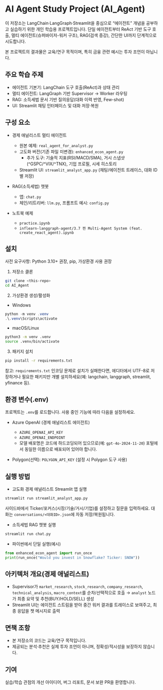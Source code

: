 # AI Agent Study Project (AI_Agent)

이 저장소는 LangChain·LangGraph·Streamlit을 중심으로 “에이전트” 개념을 공부하고 실습하기 위한 개인 학습용 프로젝트입니다. 단일 에이전트부터 ReAct 기반 도구 호출, 멀티 에이전트(슈퍼바이저-워커 구조), RAG(검색 증강), 간단한 UI까지 단계적으로 시도합니다.

본 프로젝트의 결과물은 교육/연구 목적이며, 특히 금융 관련 예시는 투자 조언이 아닙니다.

## 주요 학습 주제

- 에이전트 기본기: LangChain 도구 호출(ReAct)과 상태 관리
- 멀티 에이전트: LangGraph 기반 Supervisor → Worker 라우팅
- RAG: 소득세법 문서 기반 질의응답(대화 이력 반영, Few-shot)
- UI: Streamlit 채팅 인터페이스 및 대화 저장·복원

## 구성 요소

- 경제 애널리스트 멀티 에이전트
  - 원본 예제: `real_agent_for_analyst.py`
  - 고도화 버전(기존 파일 미변경): `enhanced_econ_agent.py`
    - 추가 도구: 기술적 지표(RSI/MACD/SMA), 거시 스냅샷(^GSPC/^VIX/^TNX), 기업 프로필, 시세 히스토리
  - Streamlit UI: `streamlit_analyst_app.py` (채팅/에이전트 트레이스, 대화 ID별 저장)

- RAG(소득세법) 챗봇
  - 앱: `chat.py`
  - 체인/리트리버: `llm.py`, 프롬프트 예시: `config.py`

- 노트북 예제
  - `practice.ipynb`
  - `inflearn-langgraph-agent/3.7 찐 Multi-Agent System (feat. create_react_agent).ipynb`

## 설치

사전 요구사항: Python 3.10+ 권장, pip, 가상환경 사용 권장

1) 저장소 클론

```bash
git clone <this-repo>
cd AI_Agent
```

2) 가상환경 생성/활성화

- Windows

```powershell
python -m venv .venv
.\.venv\Scripts\activate
```

- macOS/Linux

```bash
python3 -m venv .venv
source .venv/bin/activate
```

3) 패키지 설치

```bash
pip install -r requirements.txt
```

참고: `requirements.txt` 인코딩 문제로 설치가 실패한다면, 에디터에서 UTF-8로 저장하거나 필요한 패키지만 개별 설치하세요(예: langchain, langgraph, streamlit, yfinance 등).

## 환경 변수(.env)

프로젝트는 `.env`를 로드합니다. 사용 중인 기능에 따라 다음을 설정하세요.

- Azure OpenAI (경제 애널리스트 에이전트)
  - `AZURE_OPENAI_API_KEY`
  - `AZURE_OPENAI_ENDPOINT`
  - 모델 배포명은 코드에 하드코딩되어 있으므로(예: `gpt-4o-2024-11-20`) 포털에서 동일한 이름으로 배포되어 있어야 합니다.

- Polygon(선택): `POLYGON_API_KEY` (설정 시 Polygon 도구 사용)

## 실행 방법

- 고도화 경제 애널리스트 Streamlit 앱 실행

```bash
streamlit run streamlit_analyst_app.py
```

사이드바에서 Ticker/포커스(시장/기술/거시/기업)를 설정하고 질문을 입력하세요. 대화는 `conversations/<대화ID>.json`에 자동 저장/복원됩니다.

- 소득세법 RAG 챗봇 실행

```bash
streamlit run chat.py
```

- 파이썬에서 단일 실행(예시)

```python
from enhanced_econ_agent import run_once
print(run_once("Would you invest in Snowflake? Ticker: SNOW"))
```

## 아키텍처 개요(경제 애널리스트)

- Supervisor가 `market_research`, `stock_research`, `company_research`, `technical_analysis`, `macro_context`를 순차/선택적으로 호출 → `analyst` 노드가 최종 요약 및 추천(BUY/HOLD/SELL) 생성
- Streamlit UI는 에이전트 스트림을 받아 중간 워커 결과를 트레이스로 보여주고, 최종 응답을 챗 메시지로 출력

## 면책 조항

- 본 저장소의 코드는 교육/연구 목적입니다.
- 제공되는 분석·추천은 실제 투자 조언이 아니며, 정확성/적시성을 보장하지 않습니다.

## 기여

실습/학습 관점의 개선 아이디어, 버그 리포트, 문서 보완 PR을 환영합니다.

